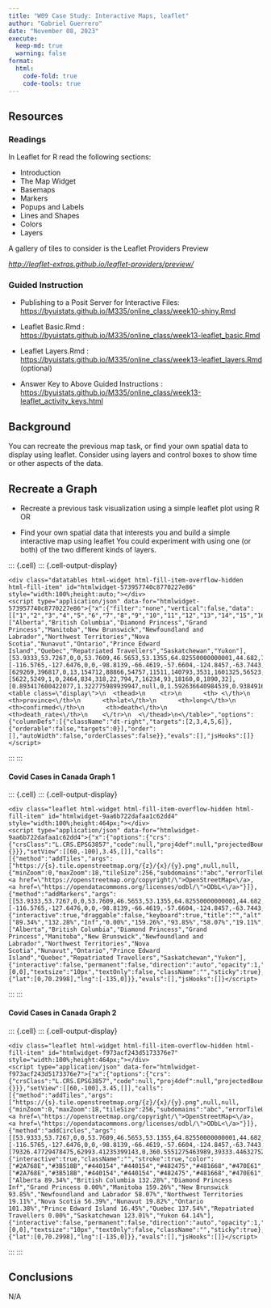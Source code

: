 ```yaml
---
title: "W09 Case Study: Interactive Maps, leaflet"
author: "Gabriel Guerrero"
date: "November 08, 2023"
execute:
  keep-md: true
  warning: false
format:
  html:
    code-fold: true
    code-tools: true
---
```




## Resources

### Readings

In Leaflet for R read the following sections:

-   Introduction
-   The Map Widget
-   Basemaps
-   Markers
-   Popups and Labels
-   Lines and Shapes
-   Colors
-   Layers

A gallery of tiles to consider is the Leaflet Providers Preview

*http://leaflet-extras.github.io/leaflet-providers/preview/*

### Guided Instruction

-   Publishing to a Posit Server for Interactive Files: https://byuistats.github.io/M335/online_class/week10-shiny.Rmd

-   Leaflet Basic.Rmd : https://byuistats.github.io/M335/online_class/week13-leaflet_basic.Rmd

-   Leaflet Layers.Rmd : https://byuistats.github.io/M335/online_class/week13-leaflet_layers.Rmd (optional)

-   Answer Key to Above Guided Instructions : https://byuistats.github.io/M335/online_class/week13-leaflet_activity_keys.html

## Background

You can recreate the previous map task, or find your own spatial data to display using leaflet. Consider using layers and control boxes to show time or other aspects of the data.

## Recreate a Graph

-  Recreate a previous task visualization using a simple leaflet plot using R OR

-  Find your own spatial data that interests you and build a simple interactive map using leaflet You could experiment with using one (or both) of the two different kinds of layers.


::: {.cell}
::: {.cell-output-display}

```{=html}
<div class="datatables html-widget html-fill-item-overflow-hidden html-fill-item" id="htmlwidget-573957740c8770227e86" style="width:100%;height:auto;"></div>
<script type="application/json" data-for="htmlwidget-573957740c8770227e86">{"x":{"filter":"none","vertical":false,"data":[["1","2","3","4","5","6","7","8","9","10","11","12","13","14","15","16"],["Alberta","British Columbia","Diamond Princess","Grand Princess","Manitoba","New Brunswick","Newfoundland and Labrador","Northwest Territories","Nova Scotia","Nunavut","Ontario","Prince Edward Island","Quebec","Repatriated Travellers","Saskatchewan","Yukon"],[53.9333,53.7267,0,0,53.7609,46.5653,53.1355,64.82550000000001,44.682,70.2998,51.2538,46.5107,52.9399,null,52.9399,64.28230000000001],[-116.5765,-127.6476,0,0,-98.8139,-66.4619,-57.6604,-124.8457,-63.7443,-83.10760000000001,-85.3232,-63.4168,-73.5491,null,-106.4509,-135],[629269,396817,0,13,154712,88866,54757,11511,140793,3531,1601325,56523,1320325,13,153651,4989],[5622,5249,1,0,2464,834,318,22,794,7,16234,93,18160,0,1890,32],[0.893417600422077,1.322775989939947,null,0,1.592636640984539,0.9384916616028628,0.5807476669649542,0.1911215359221614,0.5639484917574027,0.1982441234777683,1.013785458916834,0.1645347911469667,1.375418930945032,0,1.230060331530547,0.6414111044297455]],"container":"<table class=\"display\">\n  <thead>\n    <tr>\n      <th> <\/th>\n      <th>province<\/th>\n      <th>lat<\/th>\n      <th>long<\/th>\n      <th>confirmed<\/th>\n      <th>death<\/th>\n      <th>death_rate<\/th>\n    <\/tr>\n  <\/thead>\n<\/table>","options":{"columnDefs":[{"className":"dt-right","targets":[2,3,4,5,6]},{"orderable":false,"targets":0}],"order":[],"autoWidth":false,"orderClasses":false}},"evals":[],"jsHooks":[]}</script>
```

:::
:::



#### Covid Cases in Canada Graph 1


::: {.cell}
::: {.cell-output-display}

```{=html}
<div class="leaflet html-widget html-fill-item-overflow-hidden html-fill-item" id="htmlwidget-9aa6b722dafaa1c62dd4" style="width:100%;height:464px;"></div>
<script type="application/json" data-for="htmlwidget-9aa6b722dafaa1c62dd4">{"x":{"options":{"crs":{"crsClass":"L.CRS.EPSG3857","code":null,"proj4def":null,"projectedBounds":null,"options":{}}},"setView":[[60,-100],3.45,[]],"calls":[{"method":"addTiles","args":["https://{s}.tile.openstreetmap.org/{z}/{x}/{y}.png",null,null,{"minZoom":0,"maxZoom":18,"tileSize":256,"subdomains":"abc","errorTileUrl":"","tms":false,"noWrap":false,"zoomOffset":0,"zoomReverse":false,"opacity":1,"zIndex":1,"detectRetina":false,"attribution":"&copy; <a href=\"https://openstreetmap.org/copyright/\">OpenStreetMap<\/a>,  <a href=\"https://opendatacommons.org/licenses/odbl/\">ODbL<\/a>"}]},{"method":"addMarkers","args":[[53.9333,53.7267,0,0,53.7609,46.5653,53.1355,64.82550000000001,44.682,70.2998,51.2538,46.5107,52.9399,null,52.9399,64.28230000000001],[-116.5765,-127.6476,0,0,-98.8139,-66.4619,-57.6604,-124.8457,-63.7443,-83.10760000000001,-85.3232,-63.4168,-73.5491,null,-106.4509,-135],null,null,null,{"interactive":true,"draggable":false,"keyboard":true,"title":"","alt":"","zIndexOffset":0,"opacity":1,"riseOnHover":false,"riseOffset":250},["89.34%","132.28%","Inf","0.00%","159.26%","93.85%","58.07%","19.11%","56.39%","19.82%","101.38%","16.45%","137.54%","0.00%","123.01%","64.14%"],null,null,null,["Alberta","British Columbia","Diamond Princess","Grand Princess","Manitoba","New Brunswick","Newfoundland and Labrador","Northwest Territories","Nova Scotia","Nunavut","Ontario","Prince Edward Island","Quebec","Repatriated Travellers","Saskatchewan","Yukon"],{"interactive":false,"permanent":false,"direction":"auto","opacity":1,"offset":[0,0],"textsize":"10px","textOnly":false,"className":"","sticky":true},null]}],"limits":{"lat":[0,70.2998],"lng":[-135,0]}},"evals":[],"jsHooks":[]}</script>
```

:::
:::

#### Covid Cases in Canada Graph 2


::: {.cell}
::: {.cell-output-display}

```{=html}
<div class="leaflet html-widget html-fill-item-overflow-hidden html-fill-item" id="htmlwidget-f973acf243d5173376e7" style="width:100%;height:464px;"></div>
<script type="application/json" data-for="htmlwidget-f973acf243d5173376e7">{"x":{"options":{"crs":{"crsClass":"L.CRS.EPSG3857","code":null,"proj4def":null,"projectedBounds":null,"options":{}}},"setView":[[60,-100],3.45,[]],"calls":[{"method":"addTiles","args":["https://{s}.tile.openstreetmap.org/{z}/{x}/{y}.png",null,null,{"minZoom":0,"maxZoom":18,"tileSize":256,"subdomains":"abc","errorTileUrl":"","tms":false,"noWrap":false,"zoomOffset":0,"zoomReverse":false,"opacity":1,"zIndex":1,"detectRetina":false,"attribution":"&copy; <a href=\"https://openstreetmap.org/copyright/\">OpenStreetMap<\/a>,  <a href=\"https://opendatacommons.org/licenses/odbl/\">ODbL<\/a>"}]},{"method":"addCircles","args":[[53.9333,53.7267,0,0,53.7609,46.5653,53.1355,64.82550000000001,44.682,70.2998,51.2538,46.5107,52.9399,null,52.9399,64.28230000000001],[-116.5765,-127.6476,0,0,-98.8139,-66.4619,-57.6604,-124.8457,-63.7443,-83.10760000000001,-85.3232,-63.4168,-73.5491,null,-106.4509,-135],[79326.47729478475,62993.41235399143,0,360.5551275463989,39333.44632752131,29810.4008694952,23400.2136742381,10728.9328453486,37522.39331385992,5942.221806698231,126543.4707916612,23774.56624209998,114905.3958698198,360.5551275463989,39198.34180166299,7063.285354564121],null,null,{"interactive":true,"className":"","stroke":true,"color":["#2A768E","#3B518B","#440154","#440154","#482475","#481668","#470E61","#450457","#482072","#440255","#FDE725","#470E61","#8AD547","#440154","#482374","#440256"],"weight":5,"opacity":0.5,"fill":true,"fillColor":["#2A768E","#3B518B","#440154","#440154","#482475","#481668","#470E61","#450457","#482072","#440255","#FDE725","#470E61","#8AD547","#440154","#482374","#440256"],"fillOpacity":1},null,null,["Alberta 89.34%","British Columbia 132.28%","Diamond Princess Inf","Grand Princess 0.00%","Manitoba 159.26%","New Brunswick 93.85%","Newfoundland and Labrador 58.07%","Northwest Territories 19.11%","Nova Scotia 56.39%","Nunavut 19.82%","Ontario 101.38%","Prince Edward Island 16.45%","Quebec 137.54%","Repatriated Travellers 0.00%","Saskatchewan 123.01%","Yukon 64.14%"],{"interactive":false,"permanent":false,"direction":"auto","opacity":1,"offset":[0,0],"textsize":"10px","textOnly":false,"className":"","sticky":true},null,null]}],"limits":{"lat":[0,70.2998],"lng":[-135,0]}},"evals":[],"jsHooks":[]}</script>
```

:::
:::



## Conclusions

N/A
